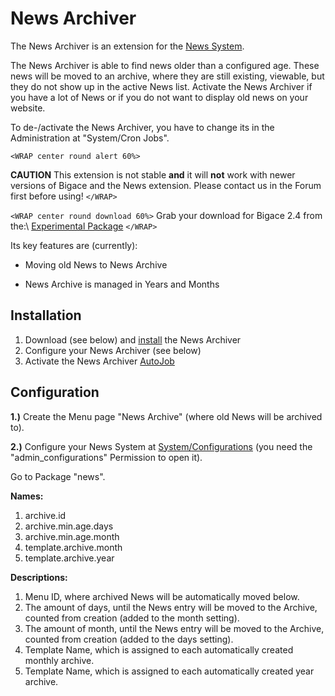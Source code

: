 # News Archiver

The News Archiver is an extension for the [News System](extensions/addon/news).

The News Archiver is able to find news older than a configured age. These news will be moved to an archive, where they are still existing, viewable, but they do not show up in the active News list.
Activate the News Archiver if you have a lot of News or if you do not want to display old news on your website.

To de-/activate the News Archiver, you have to change its in the Administration at "System/Cron Jobs".


`<WRAP center round alert 60%>`

**CAUTION**
This extension is not stable **and** it will **not** work with newer versions of Bigace and the News extension. Please contact us in the Forum first before using!
`</WRAP>`

`<WRAP center round download 60%>`
Grab your download for Bigace 2.4 from the:\\
[Experimental Package](http://www.bigace.de/plugins/detail/182-Experimental) 
`</WRAP>`


Its key features are (currently):


*  Moving old News to News Archive

*  News Archive is managed in Years and Months


## Installation

 1.  Download (see below) and [install](manual/updates) the News Archiver
 2.  Configure your News Archiver (see below)
 3.  Activate the News Archiver [AutoJob](manual/autojobs)

## Configuration

**1.)** Create the Menu page "News Archive" (where old News will be archived to).

**2.)** Configure your News System at [System/Configurations](manual/configurations) (you need the "admin_configurations" Permission to open it).

Go to Package "news".

__Names:__
 1.  archive.id
 2.  archive.min.age.days
 3.  archive.min.age.month
 4.  template.archive.month
 5.  template.archive.year

__Descriptions:__
 1.  Menu ID, where archived News will be automatically moved below.
 2.  The amount of days, until the News entry will be moved to the Archive, counted from creation (added to the month setting).
 3.  The amount of month, until the News entry will be moved to the Archive, counted from creation (added to the days setting).
 4.  Template Name, which is assigned to each automatically created monthly archive.
 5.  Template Name, which is assigned to each automatically created year archive.

